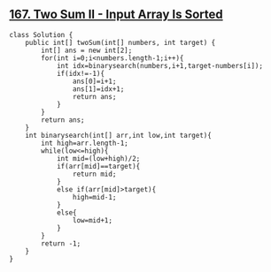 ## [167. Two Sum II - Input Array Is Sorted](https://leetcode.com/problems/two-sum-ii-input-array-is-sorted/?envType=problem-list-v2&envId=binary-search)

```
class Solution {
    public int[] twoSum(int[] numbers, int target) {
        int[] ans = new int[2];
        for(int i=0;i<numbers.length-1;i++){
            int idx=binarysearch(numbers,i+1,target-numbers[i]);
            if(idx!=-1){
                ans[0]=i+1;
                ans[1]=idx+1;
                return ans;
            }
        }
        return ans;
    }
    int binarysearch(int[] arr,int low,int target){
        int high=arr.length-1;
        while(low<=high){
            int mid=(low+high)/2;
            if(arr[mid]==target){
                return mid;
            }
            else if(arr[mid]>target){
                high=mid-1;
            }
            else{
                low=mid+1;
            }
        }
        return -1;
    }
}
